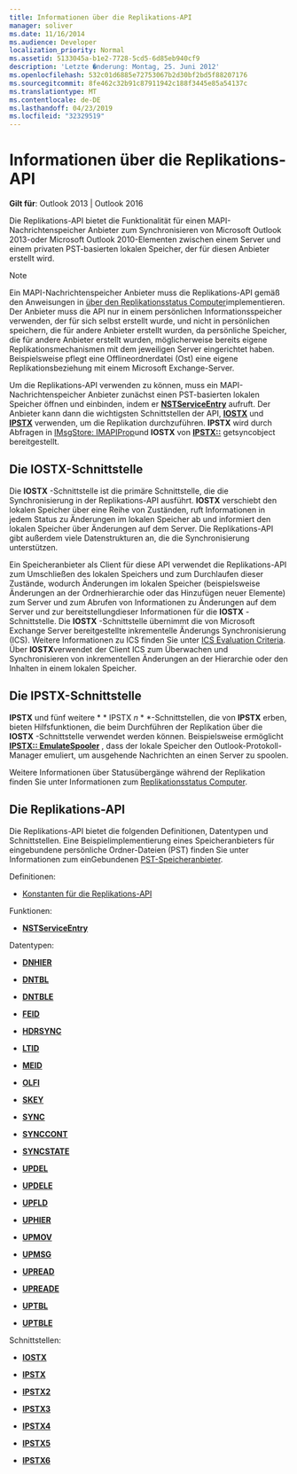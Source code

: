 ```yaml
---
title: Informationen über die Replikations-API
manager: soliver
ms.date: 11/16/2014
ms.audience: Developer
localization_priority: Normal
ms.assetid: 5133045a-b1e2-7728-5cd5-6d85eb940cf9
description: 'Letzte �nderung: Montag, 25. Juni 2012'
ms.openlocfilehash: 532c01d6885e72753067b2d30bf2bd5f88207176
ms.sourcegitcommit: 8fe462c32b91c87911942c188f3445e85a54137c
ms.translationtype: MT
ms.contentlocale: de-DE
ms.lasthandoff: 04/23/2019
ms.locfileid: "32329519"
---
```

# <a name="about-the-replication-api"></a>Informationen über die Replikations-API

  
  
**Gilt für**: Outlook 2013 | Outlook 2016 
  
Die Replikations-API bietet die Funktionalität für einen MAPI-Nachrichtenspeicher Anbieter zum Synchronisieren von Microsoft Outlook 2013-oder Microsoft Outlook 2010-Elementen zwischen einem Server und einem privaten PST-basierten lokalen Speicher, der für diesen Anbieter erstellt wird. 
  
> [!NOTE]
> Ein MAPI-Nachrichtenspeicher Anbieter muss die Replikations-API gemäß den Anweisungen in [über den Replikationsstatus Computer](about-the-replication-state-machine.md)implementieren. Der Anbieter muss die API nur in einem persönlichen Informationsspeicher verwenden, der für sich selbst erstellt wurde, und nicht in persönlichen speichern, die für andere Anbieter erstellt wurden, da persönliche Speicher, die für andere Anbieter erstellt wurden, möglicherweise bereits eigene Replikationsmechanismen mit dem jeweiligen Server eingerichtet haben. Beispielsweise pflegt eine Offlineordnerdatei (Ost) eine eigene Replikationsbeziehung mit einem Microsoft Exchange-Server. 
  
Um die Replikations-API verwenden zu können, muss ein MAPI-Nachrichtenspeicher Anbieter zunächst einen PST-basierten lokalen Speicher öffnen und einbinden, indem er **[NSTServiceEntry](nstserviceentry.md)** aufruft. Der Anbieter kann dann die wichtigsten Schnittstellen der API, **[IOSTX](iostxiunknown.md)** und **[IPSTX](ipstxiunknown.md)** verwenden, um die Replikation durchzuführen. **IPSTX** wird durch Abfragen in [IMsgStore: IMAPIProp](imsgstoreimapiprop.md)und **IOSTX** von **[IPSTX::](ipstx-getsyncobject.md)** getsyncobject bereitgestellt. 
  
## <a name="the-iostx-interface"></a>Die IOSTX-Schnittstelle

Die **IOSTX** -Schnittstelle ist die primäre Schnittstelle, die die Synchronisierung in der Replikations-API ausführt. **IOSTX** verschiebt den lokalen Speicher über eine Reihe von Zuständen, ruft Informationen in jedem Status zu Änderungen im lokalen Speicher ab und informiert den lokalen Speicher über Änderungen auf dem Server. Die Replikations-API gibt außerdem viele Datenstrukturen an, die die Synchronisierung unterstützen. 
  
Ein Speicheranbieter als Client für diese API verwendet die Replikations-API zum Umschließen des lokalen Speichers und zum Durchlaufen dieser Zustände, wodurch Änderungen im lokalen Speicher (beispielsweise Änderungen an der Ordnerhierarchie oder das Hinzufügen neuer Elemente) zum Server und zum Abrufen von Informationen zu Änderungen auf dem Server und zur bereitstellungdieser Informationen für die **IOSTX** -Schnittstelle. Die **IOSTX** -Schnittstelle übernimmt die von Microsoft Exchange Server bereitgestellte inkrementelle Änderungs Synchronisierung (ICS). Weitere Informationen zu ICS finden Sie unter [ICS Evaluation Criteria](https://msdn.microsoft.com/library/aa579252%28EXCHG.80%29.aspx). Über **IOSTX**verwendet der Client ICS zum Überwachen und Synchronisieren von inkrementellen Änderungen an der Hierarchie oder den Inhalten in einem lokalen Speicher. 
  
## <a name="the-ipstx-interface"></a>Die IPSTX-Schnittstelle

 **IPSTX** und fünf weitere * * IPSTX *n* * *-Schnittstellen, die von **IPSTX** erben, bieten Hilfsfunktionen, die beim Durchführen der Replikation über die **IOSTX** -Schnittstelle verwendet werden können. Beispielsweise ermöglicht **[IPSTX:: EmulateSpooler](ipstx-emulatespooler.md)** , dass der lokale Speicher den Outlook-Protokoll-Manager emuliert, um ausgehende Nachrichten an einen Server zu spoolen. 
  
Weitere Informationen über Statusübergänge während der Replikation finden Sie unter Informationen zum [Replikationsstatus Computer](about-the-replication-state-machine.md).
  
## <a name="the-replication-api"></a>Die Replikations-API

Die Replikations-API bietet die folgenden Definitionen, Datentypen und Schnittstellen. Eine Beispielimplementierung eines Speicheranbieters für eingebundene persönliche Ordner-Dateien (PST) finden Sie unter Informationen zum einGebundenen [PST-Speicheranbieter](about-the-sample-wrapped-pst-store-provider.md).
  
Definitionen:
  
- [Konstanten für die Replikations-API](mapi-constants.md)
    
Funktionen:
  
- **[NSTServiceEntry](nstserviceentry.md)**
    
Datentypen:
  
- **[DNHIER](dnhier.md)**
    
- **[DNTBL](dntbl.md)**
    
- **[DNTBLE](dntble.md)**
    
- **[FEID](feid.md)**
    
- **[HDRSYNC](hdrsync.md)**
    
- **[LTID](ltid.md)**
    
- **[MEID](meid.md)**
    
- **[OLFI](olfi.md)**
    
- **[SKEY](skey.md)**
    
- **[SYNC](sync.md)**
    
- **[SYNCCONT](synccont.md)**
    
- **[SYNCSTATE](syncstate.md)**
    
- **[UPDEL](updel.md)**
    
- **[UPDELE](updele.md)**
    
- **[UPFLD](upfld.md)**
    
- **[UPHIER](uphier.md)**
    
- **[UPMOV](upmov.md)**
    
- **[UPMSG](upmsg.md)**
    
- **[UPREAD](upread.md)**
    
- **[UPREADE](upreade.md)**
    
- **[UPTBL](uptbl.md)**
    
- **[UPTBLE](uptble.md)**
    
Schnittstellen:
  
- **[IOSTX](iostxiunknown.md)**
    
- **[IPSTX](ipstxiunknown.md)**
    
- **[IPSTX2](ipstx2ipstx.md)**
    
- **[IPSTX3](ipstx3ipstx2.md)**
    
- **[IPSTX4](ipstx4ipstx3.md)**
    
- **[IPSTX5](ipstx5ipstx4.md)**
    
- **[IPSTX6](ipstx6ipstx5.md)**
    


